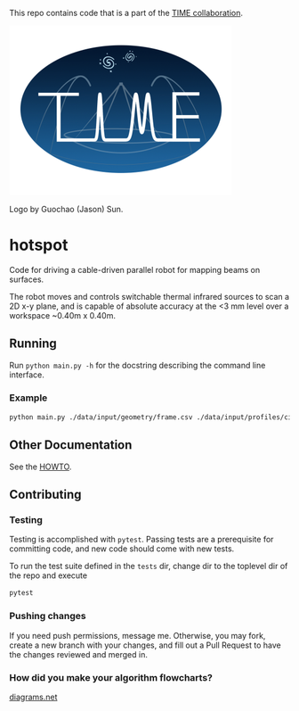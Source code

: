 This repo contains code that is a part of the [TIME collaboration](https://ui.adsabs.harvard.edu/abs/2014SPIE.9153E..1WC/abstract).

![TIME Collaboration](docs/img/time_logo.png)

Logo by Guochao (Jason) Sun.

# hotspot

Code for driving a cable-driven parallel robot for mapping beams on surfaces.

The robot moves and controls switchable thermal infrared sources to scan a 2D x-y plane, and is capable of absolute accuracy at the <3 mm level over a workspace ~0.40m x 0.40m.

## Running

Run `python main.py -h` for the docstring describing the command line interface.

### Example

```bash
python main.py ./data/input/geometry/frame.csv ./data/input/profiles/circle.csv
```

## Other Documentation

See the [HOWTO](HOWTO.md).

## Contributing

### Testing
Testing is accomplished with `pytest`. Passing tests are a prerequisite for committing code, and new code should come with new tests.

To run the test suite defined in the `tests` dir, change dir to the toplevel dir of the repo and execute 
```bash
pytest
```

### Pushing changes
If you need push permissions, message me. Otherwise, you may fork, create a new branch with your changes, and fill out a Pull Request to have the changes reviewed and merged in.

### How did you make your algorithm flowcharts?
[diagrams.net](https://diagrams.net)
